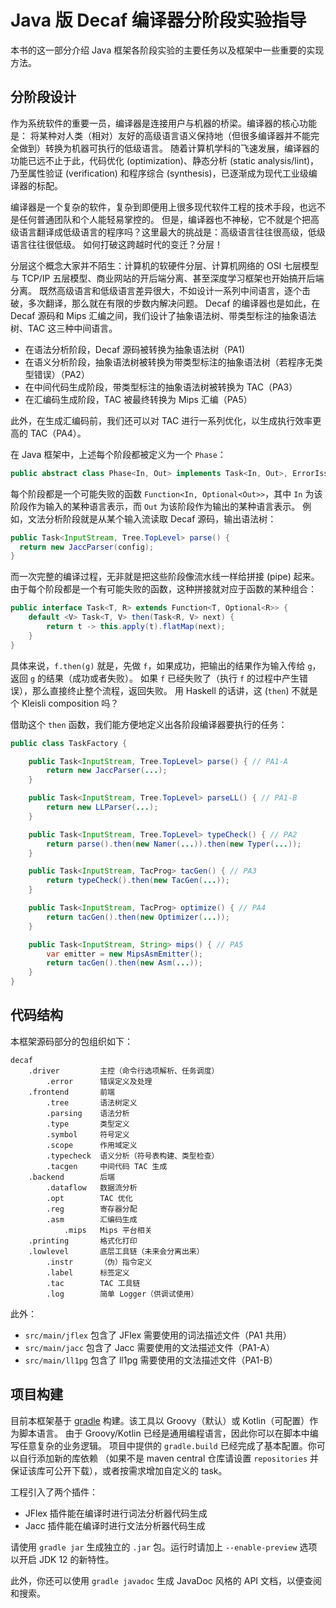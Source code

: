 # Java 版 Decaf 编译器分阶段实验指导

本书的这一部分介绍 Java 框架各阶段实验的主要任务以及框架中一些重要的实现方法。

## 分阶段设计

作为系统软件的重要一员，编译器是连接用户与机器的桥梁。编译器的核心功能是：
将某种对人类（相对）友好的高级语言语义保持地（但很多编译器并不能完全做到）转换为机器可执行的低级语言。
随着计算机学科的飞速发展，编译器的功能已远不止于此，代码优化 (optimization)、静态分析 (static analysis/lint)，乃至属性验证 (verification)
和程序综合 (synthesis)，已逐渐成为现代工业级编译器的标配。

编译器是一个复杂的软件，复杂到即便用上很多现代软件工程的技术手段，也远不是任何普通团队和个人能轻易掌控的。
但是，编译器也不神秘，它不就是个把高级语言翻译成低级语言的程序吗？这里最大的挑战是：高级语言往往很高级，低级语言往往很低级。
如何打破这跨越时代的变迁？分层！

分层这个概念大家并不陌生：计算机的软硬件分层、计算机网络的 OSI 七层模型与 TCP/IP 五层模型、商业网站的开后端分离、甚至深度学习框架也开始搞开后端分离。
既然高级语言和低级语言差异很大，不如设计一系列中间语言，逐个击破，多次翻译，那么就在有限的步数内解决问题。
Decaf 的编译器也是如此，在 Decaf 源码和 Mips 汇编之间，我们设计了抽象语法树、带类型标注的抽象语法树、TAC 这三种中间语言。

- 在语法分析阶段，Decaf 源码被转换为抽象语法树（PA1)
- 在语义分析阶段，抽象语法树被转换为带类型标注的抽象语法树（若程序无类型错误）（PA2）
- 在中间代码生成阶段，带类型标注的抽象语法树被转换为 TAC（PA3）
- 在汇编码生成阶段，TAC 被最终转换为 Mips 汇编（PA5）

此外，在生成汇编码前，我们还可以对 TAC 进行一系列优化，以生成执行效率更高的 TAC（PA4）。

在 Java 框架中，上述每个阶段都被定义为一个 `Phase`：

```java
public abstract class Phase<In, Out> implements Task<In, Out>, ErrorIssuer
```

每个阶段都是一个可能失败的函数 `Function<In, Optional<Out>>`，其中 `In` 为该阶段作为输入的某种语言表示，而 `Out` 为该阶段作为输出的某种语言表示。
例如，文法分析阶段就是从某个输入流读取 Decaf 源码，输出语法树：

```java
public Task<InputStream, Tree.TopLevel> parse() {
  return new JaccParser(config);
}
```

而一次完整的编译过程，无非就是把这些阶段像流水线一样给拼接 (pipe) 起来。由于每个阶段都是一个有可能失败的函数，这种拼接就对应于函数的某种组合：

```java
public interface Task<T, R> extends Function<T, Optional<R>> {
    default <V> Task<T, V> then(Task<R, V> next) {
        return t -> this.apply(t).flatMap(next);
    }
}
```

具体来说，`f.then(g)` 就是，先做 `f`，如果成功，把输出的结果作为输入传给 `g`，返回 `g` 的结果（成功或者失败）。
如果 `f` 已经失败了（执行 `f` 的过程中产生错误），那么直接终止整个流程，返回失败。
用 Haskell 的话讲，这 (`then`) 不就是个 Kleisli composition 吗？

借助这个 `then` 函数，我们能方便地定义出各阶段编译器要执行的任务：

```java
public class TaskFactory {

    public Task<InputStream, Tree.TopLevel> parse() { // PA1-A
        return new JaccParser(...);
    }

    public Task<InputStream, Tree.TopLevel> parseLL() { // PA1-B
        return new LLParser(...);
    }

    public Task<InputStream, Tree.TopLevel> typeCheck() { // PA2
        return parse().then(new Namer(...)).then(new Typer(...));
    }

    public Task<InputStream, TacProg> tacGen() { // PA3
        return typeCheck().then(new TacGen(...));
    }

    public Task<InputStream, TacProg> optimize() { // PA4
        return tacGen().then(new Optimizer(...));
    }

    public Task<InputStream, String> mips() { // PA5
        var emitter = new MipsAsmEmitter();
        return tacGen().then(new Asm(...));
    }
}
```

## 代码结构

本框架源码部分的包组织如下：

```text
decaf
    .driver         主控（命令行选项解析、任务调度）
        .error      错误定义及处理
    .frontend       前端
        .tree       语法树定义
        .parsing    语法分析
        .type       类型定义
        .symbol     符号定义
        .scope      作用域定义
        .typecheck  语义分析（符号表构建、类型检查）
        .tacgen     中间代码 TAC 生成
    .backend        后端
        .dataflow   数据流分析
        .opt        TAC 优化
        .reg        寄存器分配
        .asm        汇编码生成
            .mips   Mips 平台相关
    .printing       格式化打印
    .lowlevel       底层工具链（未来会分离出来）
        .instr      （伪）指令定义
        .label      标签定义
        .tac        TAC 工具链
        .log        简单 Logger（供调试使用）
```

此外：

- `src/main/jflex` 包含了 JFlex 需要使用的词法描述文件（PA1 共用）
- `src/main/jacc` 包含了 Jacc 需要使用的文法描述文件（PA1-A）
- `src/main/ll1pg` 包含了 ll1pg 需要使用的文法描述文件（PA1-B）

## 项目构建

目前本框架基于 [gradle](http://gradle.org) 构建。该工具以 Groovy（默认）或 Kotlin（可配置）作为脚本语言。
由于 Groovy/Kotlin 已经是通用编程语言，因此你可以在脚本中编写任意复杂的业务逻辑。
项目中提供的 `gradle.build` 已经完成了基本配置。你可以自行添加新的库依赖
（如果不是 maven central 仓库请设置 `repositories` 并保证该库可公开下载），或者按需求增加自定义的 task。

工程引入了两个插件：

- JFlex 插件能在编译时进行词法分析器代码生成
- Jacc 插件能在编译时进行文法分析器代码生成

请使用 `gradle jar` 生成独立的 `.jar` 包。运行时请加上 `--enable-preview` 选项以开启 JDK 12 的新特性。

此外，你还可以使用 `gradle javadoc` 生成 JavaDoc 风格的 API 文档，以便查阅和搜索。
